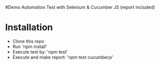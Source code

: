 #Demo Automation Test with Selenium & Cucumber JS (report included)


# Installation
- Clone this repo
- Run 'npm install'
- Execute test by: 'npm test'
- Execute and make report: 'npm test cucumberjs'